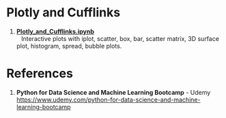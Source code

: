 # Plotly and Cufflinks 

1.  **[Plotly_and_Cufflinks.ipynb](https://github.com/nkuhta/Data-Science-and-Machine-Learning-Bootcamp/blob/master/08.%20%20Plotly%20and%20Cufflinks/Plotly%20and%20Cufflinks.ipynb)**  
&ensp;  Interactive plots with iplot, scatter, box, bar, scatter matrix, 3D surface plot, histogram, spread, bubble plots.  


#  References
1.  **Python for Data Science and Machine Learning Bootcamp** - Udemy   
	https://www.udemy.com/python-for-data-science-and-machine-learning-bootcamp
